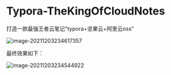 # Typora-TheKingOfCloudNotes
打造一款最强王者云笔记"typora+坚果云+阿里云oss"

![image-20211203234617357](https://bucket-hg.oss-cn-shanghai.aliyuncs.com/img/image-20211203234617357.png)

最终效果如下：

![image-20211203234544922](https://bucket-hg.oss-cn-shanghai.aliyuncs.com/img/image-20211203234544922.png)
